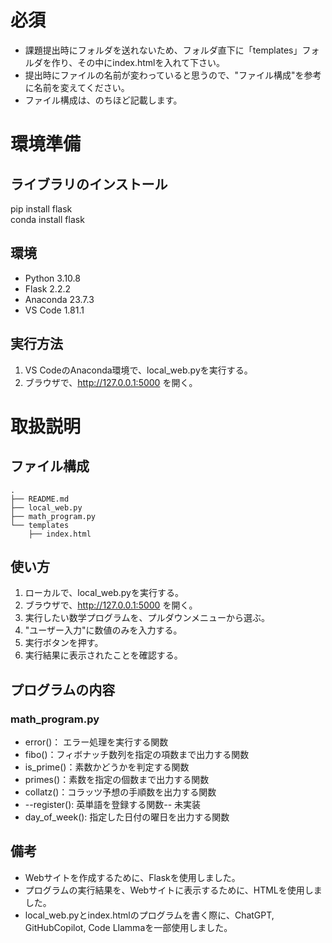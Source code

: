 
# 必須
- 課題提出時にフォルダを送れないため、フォルダ直下に「templates」フォルダを作り、その中にindex.htmlを入れて下さい。
- 提出時にファイルの名前が変わっていると思うので、"ファイル構成"を参考に名前を変えてください。
- ファイル構成は、のちほど記載します。

# 環境準備
## ライブラリのインストール
pip install flask   
conda install flask


## 環境
- Python 3.10.8
- Flask 2.2.2
- Anaconda 23.7.3
- VS Code 1.81.1

## 実行方法
1. VS CodeのAnaconda環境で、local_web.pyを実行する。
2. ブラウザで、http://127.0.0.1:5000 を開く。


# 取扱説明
## ファイル構成
```
.
├── README.md
├── local_web.py
├── math_program.py
└── templates
    ├── index.html
```

## 使い方
1. ローカルで、local_web.pyを実行する。
2. ブラウザで、http://127.0.0.1:5000 を開く。
3. 実行したい数学プログラムを、プルダウンメニューから選ぶ。
4. "ユーザー入力"に数値のみを入力する。
5. 実行ボタンを押す。
6. 実行結果に表示されたことを確認する。


## プログラムの内容
### math_program.py
- error()： エラー処理を実行する関数
- fibo()：フィボナッチ数列を指定の項数まで出力する関数
- is_prime()：素数かどうかを判定する関数
- primes()：素数を指定の個数まで出力する関数
- collatz()：コラッツ予想の手順数を出力する関数
- --register(): 英単語を登録する関数-- 未実装
- day_of_week(): 指定した日付の曜日を出力する関数


## 備考
- Webサイトを作成するために、Flaskを使用しました。
- プログラムの実行結果を、Webサイトに表示するために、HTMLを使用しました。
- local_web.pyとindex.htmlのプログラムを書く際に、ChatGPT, GitHubCopilot, Code Llammaを一部使用しました。




